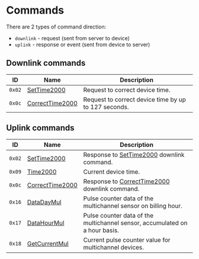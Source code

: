 # Commands

There are 2 types of command direction:

- `downlink` - request (sent from server to device)
- `uplink` - response or event (sent from device to server)


## Downlink commands

 ID     | Name                                            | Description
--------|-------------------------------------------------|-------------
 `0x02` | [SetTime2000](./SetTime2000.md#request)         | Request to correct device time.
 `0x0c` | [CorrectTime2000](./CorrectTime2000.md#request) | Request to correct device time by up to 127 seconds.


## Uplink commands

 ID     | Name                                             | Description
--------|--------------------------------------------------|-------------
 `0x02` | [SetTime2000](./SetTime2000.md#response)         | Response to [SetTime2000](./SetTime2000.md#request) downlink command.
 `0x09` | [Time2000](./uplink/Time2000.md)                 | Current device time.
 `0x0c` | [CorrectTime2000](./CorrectTime2000.md#response) | Response to [CorrectTime2000](./CorrectTime2000.md#request) downlink command.
 `0x16` | [DataDayMul](./uplink/DataDayMul.md)             | Pulse counter data of the multichannel sensor on billing hour.
 `0x17` | [DataHourMul](./uplink/DataHourMul.md)           | Pulse counter data of the multichannel sensor, accumulated on a hour basis.
 `0x18` | [GetCurrentMul](./uplink/GetCurrentMul.md)       | Current pulse counter value for multichannel devices.
